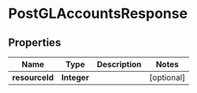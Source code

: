 # PostGLAccountsResponse

## Properties
Name | Type | Description | Notes
------------ | ------------- | ------------- | -------------
**resourceId** | **Integer** |  |  [optional]
